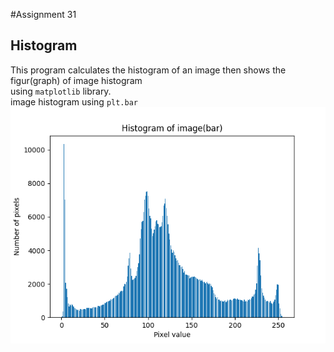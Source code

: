 #Assignment 31
## Histogram
This program calculates the histogram of an image then shows the figur(graph) of image histogram<br>
using `matplotlib` library.<br>
image histogram using `plt.bar`<br>
![bar](https://github.com/Mahdi1Taheri/Image_processing_PyL/blob/baca92446367c17fb62b5bf3a1a8638a4dcbbff9/Assignment31/output/histogram_bar.png)
